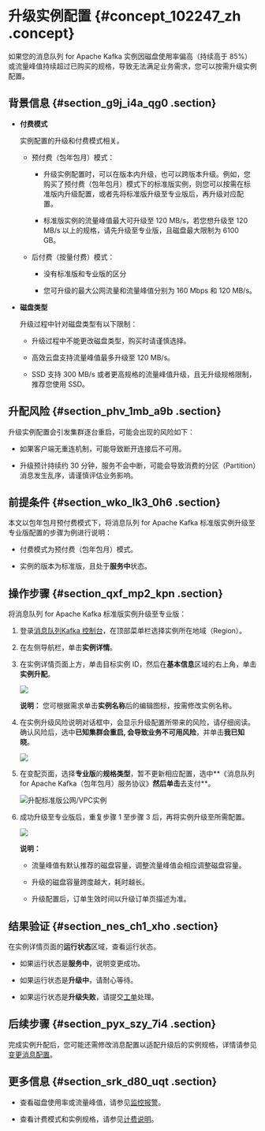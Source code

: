 # 升级实例配置 {#concept_102247_zh .concept}

如果您的消息队列 for Apache Kafka 实例因磁盘使用率偏高（持续高于 85%）或流量峰值持续超过已购买的规格，导致无法满足业务需求，您可以按需升级实例配置。

## 背景信息 {#section_g9j_i4a_qg0 .section}

-   **付费模式** 

    实例配置的升级和付费模式相关。

    -   预付费（包年包月）模式：

        -   升级实例配置时，可以在版本内升级，也可以跨版本升级。例如，您购买了预付费（包年包月）模式下的标准版实例，则您可以按需在标准版内升级配置，或者先将标准版升级至专业版后，再升级对应配置。

        -   标准版实例的流量峰值最大可升级至 120 MB/s，若您想升级至 120 MB/s 以上的规格，请先升级至专业版，且磁盘最大限制为 6100 GB。

    -   后付费（按量付费）模式：

        -   没有标准版和专业版的区分

        -   您可升级的最大公网流量和流量峰值分别为 160 Mbps 和 120 MB/s。

-   **磁盘类型** 

    升级过程中针对磁盘类型有以下限制：

    -   升级过程中不能更改磁盘类型，购买时请谨慎选择。

    -   高效云盘支持流量峰值最多升级至 120 MB/s。

    -   SSD 支持 300 MB/s 或者更高规格的流量峰值升级，且无升级规格限制，推荐您使用 SSD。


## 升配风险 {#section_phv_1mb_a9b .section}

升级实例配置会引发集群逐台重启，可能会出现的风险如下：

-   如果客户端无重连机制，可能导致断开连接后不可用。

-   升级预计持续约 30 分钟，服务不会中断，可能会导致消费的分区（Partition）消息发生乱序，请谨慎评估业务影响。


## 前提条件 {#section_wko_lk3_0h6 .section}

本文以包年包月预付费模式下，将消息队列 for Apache Kafka 标准版实例升级至专业版配置的步骤为例进行说明：

-   付费模式为预付费（包年包月）模式。

-   实例的版本为标准版，且处于**服务中**状态。


## 操作步骤 {#section_qxf_mp2_kpn .section}

将消息队列 for Apache Kafka 标准版实例升级至专业版：

1.  登录[消息队列Kafka 控制台](http://kafka.console.aliyun.com)，在顶部菜单栏选择实例所在地域（Region）。

2.  在左侧导航栏，单击**实例详情**。

3.  在实例详情页面上方，单击目标实例 ID，然后在**基本信息**区域的右上角，单击**实例升配**。

    ![](http://static-aliyun-doc.oss-cn-hangzhou.aliyuncs.com/assets/img/998838/156839529653350_zh-CN.png)

    **说明：** 您可根据需求单击**实例名称**后的编辑图标，按需修改实例名称。

4.  在实例升级风险说明对话框中，会显示升级配置所带来的风险，请仔细阅读。确认风险后，选中**已知集群会重启, 会导致业务不可用风险**，并单击**我已知晓**。

    ![](http://static-aliyun-doc.oss-cn-hangzhou.aliyuncs.com/assets/img/998838/156839529753351_zh-CN.png)

5.  在变配页面，选择**专业版**的**规格类型**，暂不更新相应配置，选中**《消息队列 for Apache Kafka（包年包月）服务协议》**然后单击**去支付**。

    ![](images/53354_zh-CN.png "升配标准版公网/VPC实例")

6.  成功升级至专业版后，重复步骤 1 至步骤 3 后，再将实例升级至所需配置。

    ![](http://static-aliyun-doc.oss-cn-hangzhou.aliyuncs.com/assets/img/998838/156839529753359_zh-CN.png)

    **说明：** 

    -   流量峰值有默认推荐的磁盘容量，调整流量峰值会相应调整磁盘容量。

    -   升级的磁盘容量跨度越大，耗时越长。

    -   升级配置后，订单生效时间以升级订单页描述为准。


## 结果验证 {#section_nes_ch1_xho .section}

在实例详情页面的**运行状态**区域，查看运行状态。

-   如果运行状态是**服务中**，说明变更成功。

-   如果运行状态是**升级中**，请耐心等待。

-   如果运行状态是**升级失败**，请提交[工单](https://selfservice.console.aliyun.com/ticket/category/alikafka/today)处理。


## 后续步骤 {#section_pyx_szy_7i4 .section}

完成实例升配后，您可能还需修改消息配置以适配升级后的实例规格，详情请参见[变更消息配置](cn.zh-CN/用户指南/实例管理/变更消息配置.md#)。

## 更多信息 {#section_srk_d80_uqt .section}

-   查看磁盘使用率或流量峰值，请参见[监控报警](cn.zh-CN/用户指南/控制台使用指南/监控报警.md#)。

-   查看计费模式和实例规格，请参见[计费说明](../../../../cn.zh-CN/产品定价/计费说明.md#)。


